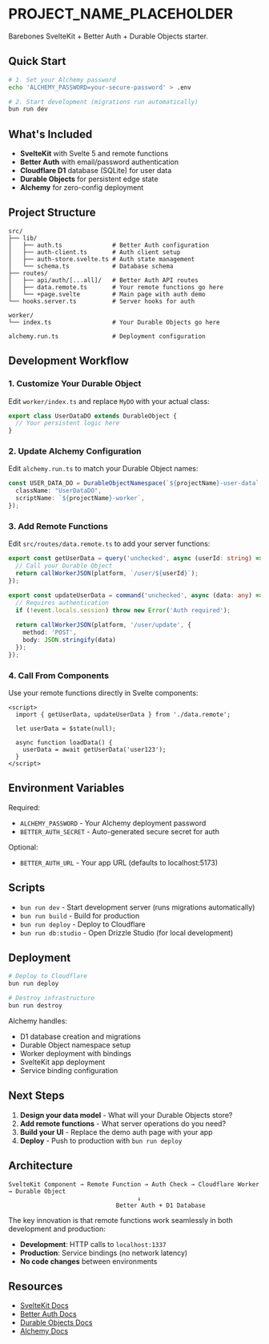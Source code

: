 # PROJECT_NAME_PLACEHOLDER

Barebones SvelteKit + Better Auth + Durable Objects starter.

## Quick Start

```bash
# 1. Set your Alchemy password
echo 'ALCHEMY_PASSWORD=your-secure-password' > .env

# 2. Start development (migrations run automatically)
bun run dev
```

## What's Included

- **SvelteKit** with Svelte 5 and remote functions
- **Better Auth** with email/password authentication
- **Cloudflare D1** database (SQLite) for user data
- **Durable Objects** for persistent edge state
- **Alchemy** for zero-config deployment

## Project Structure

```
src/
├── lib/
│   ├── auth.ts              # Better Auth configuration
│   ├── auth-client.ts       # Auth client setup
│   ├── auth-store.svelte.ts # Auth state management
│   └── schema.ts            # Database schema
├── routes/
│   ├── api/auth/[...all]/   # Better Auth API routes
│   ├── data.remote.ts       # Your remote functions go here
│   └── +page.svelte         # Main page with auth demo
└── hooks.server.ts          # Server hooks for auth

worker/
└── index.ts                 # Your Durable Objects go here

alchemy.run.ts               # Deployment configuration
```

## Development Workflow

### 1. Customize Your Durable Object

Edit `worker/index.ts` and replace `MyDO` with your actual class:

```typescript
export class UserDataDO extends DurableObject {
  // Your persistent logic here
}
```

### 2. Update Alchemy Configuration

Edit `alchemy.run.ts` to match your Durable Object names:

```typescript
const USER_DATA_DO = DurableObjectNamespace(`${projectName}-user-data`, {
  className: "UserDataDO",
  scriptName: `${projectName}-worker`,
});
```

### 3. Add Remote Functions

Edit `src/routes/data.remote.ts` to add your server functions:

```typescript
export const getUserData = query('unchecked', async (userId: string) => {
  // Call your Durable Object
  return callWorkerJSON(platform, `/user/${userId}`);
});

export const updateUserData = command('unchecked', async (data: any) => {
  // Requires authentication
  if (!event.locals.session) throw new Error('Auth required');
  
  return callWorkerJSON(platform, '/user/update', {
    method: 'POST',
    body: JSON.stringify(data)
  });
});
```

### 4. Call From Components

Use your remote functions directly in Svelte components:

```svelte
<script>
  import { getUserData, updateUserData } from './data.remote';
  
  let userData = $state(null);
  
  async function loadData() {
    userData = await getUserData('user123');
  }
</script>
```

## Environment Variables

Required:
- `ALCHEMY_PASSWORD` - Your Alchemy deployment password
- `BETTER_AUTH_SECRET` - Auto-generated secure secret for auth

Optional:
- `BETTER_AUTH_URL` - Your app URL (defaults to localhost:5173)

## Scripts

- `bun run dev` - Start development server (runs migrations automatically)
- `bun run build` - Build for production
- `bun run deploy` - Deploy to Cloudflare
- `bun run db:studio` - Open Drizzle Studio (for local development)

## Deployment

```bash
# Deploy to Cloudflare
bun run deploy

# Destroy infrastructure
bun run destroy
```

Alchemy handles:
- D1 database creation and migrations
- Durable Object namespace setup
- Worker deployment with bindings
- SvelteKit app deployment
- Service binding configuration

## Next Steps

1. **Design your data model** - What will your Durable Objects store?
2. **Add remote functions** - What server operations do you need?
3. **Build your UI** - Replace the demo auth page with your app
4. **Deploy** - Push to production with `bun run deploy`

## Architecture

```
SvelteKit Component → Remote Function → Auth Check → Cloudflare Worker → Durable Object
                                    ↓
                              Better Auth + D1 Database
```

The key innovation is that remote functions work seamlessly in both development and production:
- **Development**: HTTP calls to `localhost:1337`
- **Production**: Service bindings (no network latency)
- **No code changes** between environments

## Resources

- [SvelteKit Docs](https://kit.svelte.dev/)
- [Better Auth Docs](https://www.better-auth.com/)
- [Durable Objects Docs](https://developers.cloudflare.com/durable-objects/)
- [Alchemy Docs](https://alchemy.run/)
